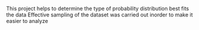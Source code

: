 This project helps to determine the type of probability distribution best fits the data
Effective sampling of the dataset was carried out inorder to make it easier to analyze
